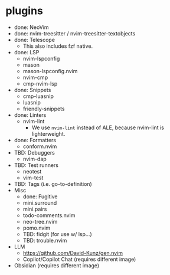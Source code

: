 # plugins

- done: NeoVim
- done: nvim-treesitter / nvim-treesitter-textobjects
- done: Telescope
    - This also includes fzf native.
- done: LSP
    - nvim-lspconfig
    - mason
    - mason-lspconfig.nvim
    - nvim-cmp
    - cmp-nvim-lsp
- done: Snippets
    - cmp-luasnip
    - luasnip
    - friendly-snippets
- done: Linters
    - nvim-lint
        - We use `nvim-lint` instead of ALE, because nvim-lint is lighterweight.
- done: Formatters
    - conform.nvim
- TBD: Debuggers
    - nvim-dap
- TBD: Test runners
    - neotest
    - vim-test
- TBD: Tags (i.e. go-to-definition)
- Misc
    - done: Fugitive
    - mini.surround
    - mini.pairs
    - todo-comments.nvim
    - neo-tree.nvim
    - pomo.nvim
    - TBD: fidgit (for use w/ lsp...)
    - TBD: trouble.nvim
- LLM
    - https://github.com/David-Kunz/gen.nvim
    - Copilot/Copilot Chat (requires different image)
- Obsidian (requires different image)
